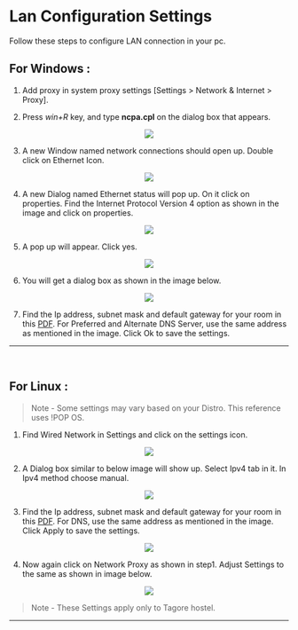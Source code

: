 # Lan Configuration Settings 

Follow these steps to configure LAN connection in your pc.

## For Windows :
1. Add proxy in system proxy settings [Settings > Network & Internet > Proxy].

2. Press *win+R* key, and type **ncpa.cpl** on the dialog box that appears.

<p align="center">
<img src="run.png">
</p>

3. A new Window named network connections should open up. Double click on Ethernet Icon.

<p align="center">
<img src="ethernet.png">
</p>

4. A new Dialog named Ethernet status will pop up. On it click on properties. Find the Internet Protocol Version 4 option as shown in the image and click on properties.

<p align="center">
<img src="status.png">
</p>

5. A pop up will appear. Click yes.

<p align="center">
<img src="yes.png">
</p>

6. You will get a dialog box as shown in the image below.

<p align="center">
<img src="ip4.png">
</p>

7. Find the Ip address, subnet mask and default gateway for your room in this [PDF](tagore_ip.pdf). For Preferred and Alternate DNS Server, use the same address as mentioned in the image. Click Ok to save the settings.

<hr>
<br>

## For Linux :

> Note - Some settings may vary based on your Distro. This reference uses !POP OS.

1. Find Wired Network in Settings and click on the settings icon.

<p align="center">
<img src="l1.jpeg">
</p>

2. A Dialog box similar to below image will show up. Select Ipv4 tab in it. In Ipv4 method choose manual.

<p align="center">
<img src="l2.jpeg">
</p>

3. Find the Ip address, subnet mask and default gateway for your room in this [PDF](tagore_ip.pdf). For DNS, use the same address as mentioned in the image. Click Apply to save the settings.

<p align="center">
<img src="l3.jpeg">
</p>

4. Now again click on Network Proxy as shown in step1. Adjust Settings to the same as shown in image below.

<p align="center">
<img src="l4.jpeg">
</p>

> Note - These Settings apply only to Tagore hostel.

<hr>
